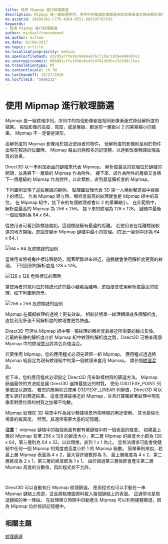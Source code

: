```yaml
---
title: 使用 Mipmap 進行紋理篩選
description: Mipmap 是一組紋理序列，序列中的每個影像都是相同影像漸進式降低解析度的結果。 每個影像的高度、寬度，或是層級，都是前一層級以 2 的乘冪縮小的結果。
ms.assetid: 28E863A2-C776-40E4-8551-9851DF7EC93E
keywords:
- 使用 Mipmap 進行紋理篩選
author: michaelfromredmond
ms.author: mithom
ms.date: 02/08/2017
ms.topic: article
ms.localizationpriority: medium
ms.openlocfilehash: d32d5a77fe9bc840ea676c7156c1b59e498d07e1
ms.sourcegitcommit: 086001cffaf436e6e4324761d59bcc5e598c15ea
ms.translationtype: MT
ms.contentlocale: zh-TW
ms.lasthandoff: 10/27/2018
ms.locfileid: "5696212"
---
```

# <a name="texture-filtering-with-mipmaps"></a>使用 Mipmap 進行紋理篩選


*Mipmap* 是一組紋理序列，序列中的每個影像都是相同影像漸進式降低解析度的結果。 每個影像的高度、寬度，或是層級，都是前一層級以 2 的乘冪縮小的結果。 Mipmap 不一定要是矩形。

高解析度的 Mipmap 影像用於接近使用者的物件。 低解析度的影像則是用於物件出現在較遠的位置時。 Mipmap 藉由消耗較多的記憶體，以達到改善轉譯紋理品質的效果。

Direct3D 以一串附加表面的鏈結來代表 Mipmap。 解析度最高的紋理位於鏈結的開頭，並且將下一層級的 Mipmap 作為附件。 接下來，該作為附件的層級又會將下一個層級的 Mipmap 作為附件，以此類推，直到最低解析度的 Mipmap。

下列圖例呈現了這些層級的範例。 點陣圖紋理代表 3D 第一人稱射擊遊戲中容器上的標誌。 作為 Mipmap 建立時，解析度最高的紋理就會是 Mipmap 組中的首位。 在 Mipmap 組中，接下來的每個紋理都會以 2 的乘冪縮小。 在此範例中，解析度最高的 Mipmap 為 256 x 256。 接下來的紋理為 128 x 128。 鏈結中最後一個紋理則為 64 x 64。

從使用者可看到該標誌開始，這個標誌擁有最遠的距離。 若使用者在距離標誌較遠的地方開始，遊戲會顯示 Mipmap 鏈結中最小的紋理。(在此一範例中即為 64 x 64。)

![64 x 64 危險標誌的圖例](images/mip1.jpg)

當使用者將視角往標誌移動時，隨著距離越來越近，遊戲就會使用解析度更高的紋理。 下列圖例的解析度是 128 x 128。

![128 x 128 危險標誌的圖例](images/mip2.jpg)

當使用者的視角位於標誌允許的最小觀看距離時，遊戲便會使用解析度最高的紋理，如下列圖例所示。

![256 x 256 危險標誌的圖例](images/mip3.jpg)

Mipmap 在模擬紋理的透視上更有效率。 相較於將單一紋理轉譯成多個解析度，直接利用多張不同解析度的紋理會更為快速。

Direct3D 可評估 Mipmap 組中哪一張紋理的解析度最接近所需要的輸出影像。 若最終影像的解析度介於 Mipmap 組中紋理的解析度之間，Direct3D 可檢查兩個 Mipmap 中的紋理並且將其色彩值混合。

若要使用 Mipmap，您的應用程式必須先建置一組 Mipmap。 應用程式透過將 Mipmap 組設定為現有紋理組中的第一個紋理來套用 Mipmap。 請參閱[紋理混色](texture-blending.md)。

接下來，您的應用程式必須設定 Direct3D 用來取樣材質的篩選方法。 Mipmap 篩選最快的方法就是讓 Direct3D 選擇最接近的材質。 使用 D3DTEXF\_POINT 列舉值加以選取。 若您的應用程式使用 D3DTEXF\_LINEAR 列舉值，Direct3D 可以產生更好的篩選結果。 這會選擇最接近的 Mipmap，並且計算圍繞著紋理中現有像素對應位置的材質之加權平均數。

Mipmap 紋理在 3D 場景中作為減少轉譯場景所需時間的用途使用。 其也能強化場景的擬真度。 然而，其通常需要大量的記憶體。

**注意：**  mipmap 鏈結中的每個表面有都有著鏈結中前一個表面的維度。 如果最上層的 Mipmap 有著 256 x 128 的維度大小，第二層 Mipmap 的維度大小即為 128 x 64，第三層則為 64 x 32，以此類推，直到 1 x 1 為止。 您無法請求可能會使鏈結中任何一個 Mipmap 的寬度或高度小於 1 的 Mipmap 級數。 簡單舉例來說，若最上層 Mipmap 表面為 4 x 2，最大容許級數即為 3。 最上層維度為 4 x 2，第二層維度為 2 x 1，第三層的維度即為 1 x 1。 由於超過第三層後即會產生第二層 Mipmap 高度的分數值，因此程式並不允許。

 

Direct3D 可以自動執行 Mipmap 紋理篩選。 應用程式也可以手動在一串 Mipmap 鏈結上周遊，並且將點陣圖資料載入每個鏈結上的表面。 這通常也是周遊鏈結的唯一理由。 在紋理建立時間中自動產生 Mipmap 可以利用硬體篩選，因為 Mipmap 位於視訊記憶體中。

## <a name="span-idrelated-topicsspanrelated-topics"></a><span id="related-topics"></span>相關主題


[紋理篩選](texture-filtering.md)

 

 




